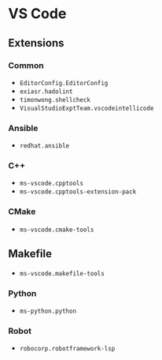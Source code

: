 # VS Code

## Extensions

### Common

- `EditorConfig.EditorConfig`
- `exiasr.hadolint`
- `timonwong.shellcheck`
- `VisualStudioExptTeam.vscodeintellicode`

### Ansible

- `redhat.ansible`

### C++

- `ms-vscode.cpptools`
- `ms-vscode.cpptools-extension-pack`

### CMake

- `ms-vscode.cmake-tools`

## Makefile

- `ms-vscode.makefile-tools`

### Python

- `ms-python.python`

### Robot

- `robocorp.robotframework-lsp`
